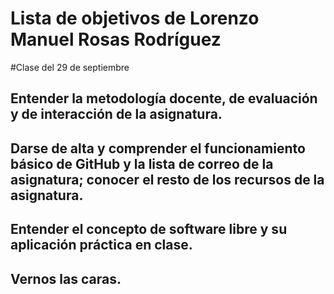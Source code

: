 Lista de objetivos de Lorenzo Manuel Rosas Rodríguez
============================


#Clase del 29 de septiembre

## Entender la metodología docente, de evaluación y de interacción de la asignatura.
## Darse de alta y comprender el funcionamiento básico de GitHub y la lista de correo de la asignatura; conocer el resto de los recursos de la asignatura.
## Entender el concepto de software libre y su aplicación práctica en clase.
## Vernos las caras.
